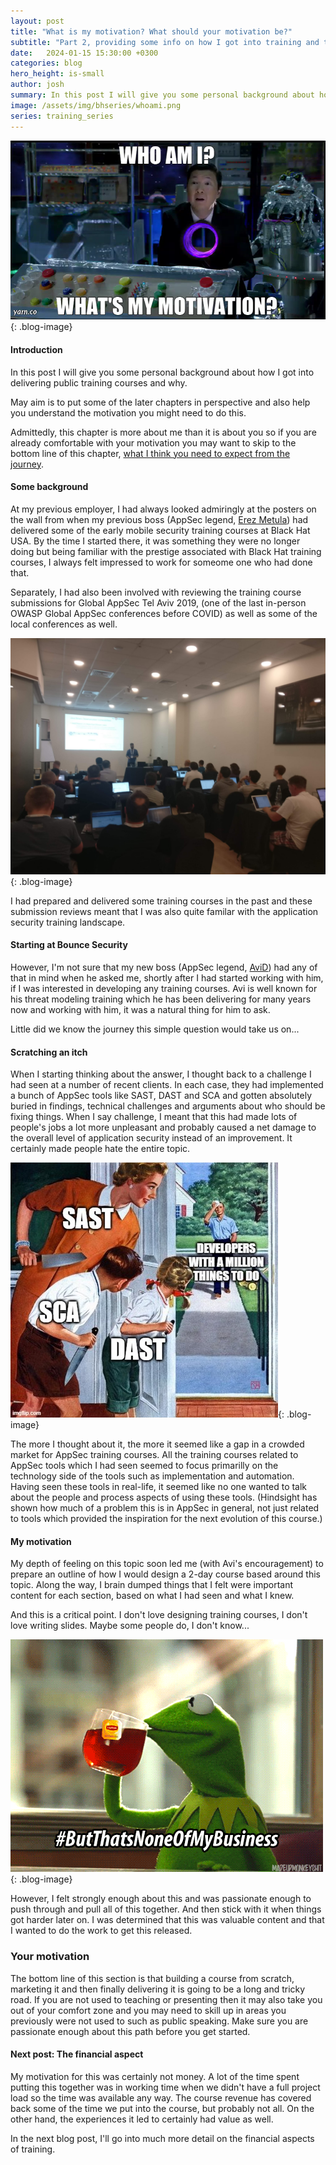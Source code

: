 ```yaml
---
layout: post
title: "What is my motivation? What should your motivation be?"
subtitle: "Part 2, providing some info on how I got into training and the motivation needed."
date:   2024-01-15 15:30:00 +0300
categories: blog
hero_height: is-small
author: josh
summary: In this post I will give you some personal background about how I got into delivering public training courses and why. Hopefully it will put some of the later chapters in perspective and also help you understand the motivation you might need to do this.
image: /assets/img/bhseries/whoami.png
series: training_series
---
```


![image](/assets/img/bhseries/whoami.png){: .blog-image}

#### Introduction

In this post I will give you some personal background about how I got into delivering public training courses and why.

May aim is to put some of the later chapters in perspective and also help you understand the motivation you might need to do this.

Admittedly, this chapter is more about me than it is about you so if you are already comfortable with your motivation you may want to skip to the bottom line of this chapter, [what I think you need to expect from the journey](#your-motivation).

#### Some background

At my previous employer, I had always looked admiringly at the posters on the wall from when my previous boss (AppSec legend, [Erez Metula](https://www.linkedin.com/in/erezmetula/)) had delivered some of the early mobile security training courses at Black Hat USA. By the time I started there, it was something they were no longer doing but being familiar with the prestige associated with Black Hat training courses, I always felt impressed to work for someome one who had done that.

Separately, I had also been involved with reviewing the training course submissions for Global AppSec Tel Aviv 2019, (one of the last in-person OWASP Global AppSec conferences before COVID) as well as some of the local conferences as well. 

![A blurry photo of Dhruv Shah delivering some hands-on hacking training at Global AppSec Tel Aviv 2019](/assets/img/bhseries/globalappsectlv2019.jpeg){: .blog-image}

I had prepared and delivered some training courses in the past and these submission reviews meant that I was also quite familar with the application security training landscape.

#### Starting at Bounce Security

However, I'm not sure that my new boss (AppSec legend, [AviD](/team-members/avi.html)) had any of that in mind when he asked me, shortly after I had started working with him, if I was interested in developing any training courses. Avi is well known for his threat modeling training which he has been delivering for many years now and working with him, it was a natural thing for him to ask.

Little did we know the journey this simple question would take us on...

#### Scratching an itch

When I starting thinking about the answer, I thought back to a challenge I had seen at a number of recent clients. In each case, they had implemented a bunch of AppSec tools like SAST, DAST and SCA and gotten absolutely buried in findings, technical challenges and arguments about who should be fixing things. When I say challenge, I meant that this had made lots of people's jobs a lot more unpleasant and probably caused a net damage to the overall level of application security instead of an improvement. It certainly made people hate the entire topic.

![Getting stabbed by AppSec tools...](/assets/img/bhseries/sastdastsca.jpg){: .blog-image}

The more I thought about it, the more it seemed like a gap in a crowded market for AppSec training courses. All the training courses related to AppSec tools which I had seen seemed to focus primarilly on the technology side of the tools such as implementation and automation. Having seen these tools in real-life, it seemed like no one wanted to talk about the people and process aspects of using these tools. (Hindsight has shown how much of a problem this is in AppSec in general, not just related to tools which provided the inspiration for the next evolution of this course.)

#### My motivation

My depth of feeling on this topic soon led me (with Avi's encouragement) to prepare an outline of how I would design a 2-day course based around this topic. Along the way, I brain dumped things that I felt were important content for each section, based on what I had seen and what I knew.

And this is a critical point. I don't love designing training courses, I don't love writing slides. Maybe some people do, I don't know...  

![But that's none of my business...](/assets/img/bhseries/business.gif){: .blog-image}

However, I felt strongly enough about this and was passionate enough to push through and pull all of this together. And then stick with it when things got harder later on. I was determined that this was valuable content and that I wanted to do the work to get this released.

### Your motivation

The bottom line of this section is that building a course from scratch, marketing it and then finally delivering it is going to be a long and tricky road. If you are not used to teaching or presenting then it may also take you out of your comfort zone and you may need to skill up in areas you previously were not used to such as public speaking. Make sure you are passionate enough about this path before you get started.

#### Next post: The financial aspect

My motivation for this was certainly not money. A lot of the time spent putting this together was in working time when we didn't have a full project load so the time was available any way. The course revenue has covered back some of the time we put into the course, but probably not all. On the other hand, the experiences it led to certainly had value as well.

In the next blog post, I'll go into much more detail on the financial aspects of training.
